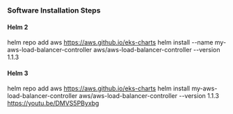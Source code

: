 ### Software Installation Steps

#### Helm 2
helm repo add aws https://aws.github.io/eks-charts
helm install --name my-aws-load-balancer-controller aws/aws-load-balancer-controller --version 1.1.3

#### Helm 3
helm repo add aws https://aws.github.io/eks-charts
helm install my-aws-load-balancer-controller aws/aws-load-balancer-controller --version 1.1.3
https://youtu.be/DMVS5PByxbg

